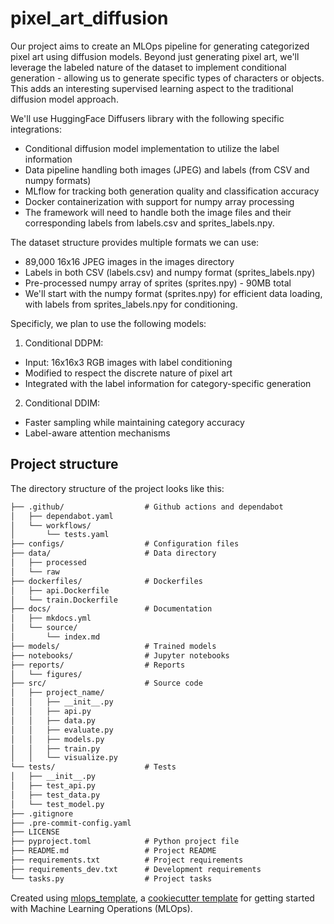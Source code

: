 # pixel_art_diffusion

Our project aims to create an MLOps pipeline for generating categorized pixel art using diffusion models. Beyond just generating pixel art, we'll leverage the labeled nature of the dataset to implement conditional generation - allowing us to generate specific types of characters or objects. This adds an interesting supervised learning aspect to the traditional diffusion model approach.

We'll use HuggingFace Diffusers library with the following specific integrations:

- Conditional diffusion model implementation to utilize the label information
- Data pipeline handling both images (JPEG) and labels (from CSV and numpy formats)
- MLflow for tracking both generation quality and classification accuracy
- Docker containerization with support for numpy array processing
- The framework will need to handle both the image files and their corresponding labels from labels.csv and sprites_labels.npy.

The dataset structure provides multiple formats we can use:
- 89,000 16x16 JPEG images in the images directory
- Labels in both CSV (labels.csv) and numpy format (sprites_labels.npy)
- Pre-processed numpy array of sprites (sprites.npy) - 90MB total
- We'll start with the numpy format (sprites.npy) for efficient data loading, with labels from sprites_labels.npy for conditioning.

Specificly, we plan to use the following models:
1. Conditional DDPM:
 - Input: 16x16x3 RGB images with label conditioning
 - Modified to respect the discrete nature of pixel art
 - Integrated with the label information for category-specific generation

2. Conditional DDIM:
 - Faster sampling while maintaining category accuracy
 - Label-aware attention mechanisms

## Project structure

The directory structure of the project looks like this:
```txt
├── .github/                  # Github actions and dependabot
│   ├── dependabot.yaml
│   └── workflows/
│       └── tests.yaml
├── configs/                  # Configuration files
├── data/                     # Data directory
│   ├── processed
│   └── raw
├── dockerfiles/              # Dockerfiles
│   ├── api.Dockerfile
│   └── train.Dockerfile
├── docs/                     # Documentation
│   ├── mkdocs.yml
│   └── source/
│       └── index.md
├── models/                   # Trained models
├── notebooks/                # Jupyter notebooks
├── reports/                  # Reports
│   └── figures/
├── src/                      # Source code
│   ├── project_name/
│   │   ├── __init__.py
│   │   ├── api.py
│   │   ├── data.py
│   │   ├── evaluate.py
│   │   ├── models.py
│   │   ├── train.py
│   │   └── visualize.py
└── tests/                    # Tests
│   ├── __init__.py
│   ├── test_api.py
│   ├── test_data.py
│   └── test_model.py
├── .gitignore
├── .pre-commit-config.yaml
├── LICENSE
├── pyproject.toml            # Python project file
├── README.md                 # Project README
├── requirements.txt          # Project requirements
├── requirements_dev.txt      # Development requirements
└── tasks.py                  # Project tasks
```


Created using [mlops_template](https://github.com/SkafteNicki/mlops_template),
a [cookiecutter template](https://github.com/cookiecutter/cookiecutter) for getting
started with Machine Learning Operations (MLOps).
